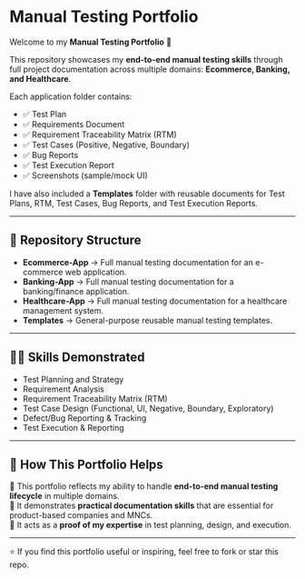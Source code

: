 # Manual Testing Portfolio  

Welcome to my **Manual Testing Portfolio** 👋  

This repository showcases my **end-to-end manual testing skills** through full project documentation across multiple domains: **Ecommerce, Banking, and Healthcare**.  

Each application folder contains:  
- ✅ Test Plan  
- ✅ Requirements Document  
- ✅ Requirement Traceability Matrix (RTM)  
- ✅ Test Cases (Positive, Negative, Boundary)  
- ✅ Bug Reports  
- ✅ Test Execution Report  
- ✅ Screenshots (sample/mock UI)  

I have also included a **Templates** folder with reusable documents for Test Plans, RTM, Test Cases, Bug Reports, and Test Execution Reports.  

---

## 📂 Repository Structure  

- **Ecommerce-App** → Full manual testing documentation for an e-commerce web application.  
- **Banking-App** → Full manual testing documentation for a banking/finance application.  
- **Healthcare-App** → Full manual testing documentation for a healthcare management system.  
- **Templates** → General-purpose reusable manual testing templates.  

---

## 🧑‍💻 Skills Demonstrated  

- Test Planning and Strategy  
- Requirement Analysis  
- Requirement Traceability Matrix (RTM)  
- Test Case Design (Functional, UI, Negative, Boundary, Exploratory)  
- Defect/Bug Reporting & Tracking  
- Test Execution & Reporting  

---

## 🚀 How This Portfolio Helps  

📌 This portfolio reflects my ability to handle **end-to-end manual testing lifecycle** in multiple domains.  
📌 It demonstrates **practical documentation skills** that are essential for product-based companies and MNCs.  
📌 It acts as a **proof of my expertise** in test planning, design, and execution.  

---

⭐ If you find this portfolio useful or inspiring, feel free to fork or star this repo.  
